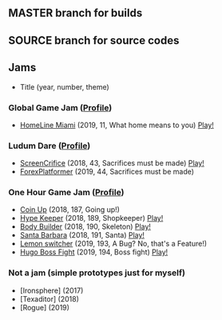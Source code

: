 ## MASTER branch for builds
## SOURCE branch for source codes

## Jams
- Title (year, number, theme)

### Global Game Jam ([Profile](https://onehourgamejam.com/?page=author&author=cax))
- [HomeLine Miami](https://globalgamejam.org/2019/games/homeline-miami) (2019, 11, What home means to you) [Play!](https://caxap.itch.io/homeline)

### Ludum Dare ([Profile](https://onehourgamejam.com/?page=author&author=cax))
- [ScreenCrifice](https://ldjam.com/events/ludum-dare/43/screencrifice) (2018, 43, Sacrifices must be made) [Play!](https://caxap.itch.io/screencrifice)
- [ForexPlatformer](https://ldjam.com/events/ludum-dare/44/forex-platformer) (2019, 44, Sacrifices must be made)

### One Hour Game Jam ([Profile](https://onehourgamejam.com/?page=author&author=cax))
- [Coin Up](https://onehourgamejam.com/?page=jam&jam=187) (2018, 187, Going up!)
- [Hype Keeper](https://onehourgamejam.com/?page=jam&jam=189) (2018, 189, Shopkeeper) [Play!](https://caxap.itch.io/hypekeeper)
- [Body Builder](https://onehourgamejam.com/?page=jam&jam=190) (2018, 190, Skeleton) [Play!](https://caxap.itch.io/bodybuilder)
- [Santa Barbara](https://onehourgamejam.com/?page=jam&jam=191) (2018, 191, Santa) [Play!](https://caxap.itch.io/santabarbara)
- [Lemon switcher](https://onehourgamejam.com/?page=jam&jam=193) (2019, 193, A Bug? No, that's a Feature!)
- [Hugo Boss Fight](https://onehourgamejam.com/?page=jam&jam=194) (2019, 194, Boss fight) [Play!](https://caxap.itch.io/hugo-boss-fight)

### Not a jam (simple prototypes just for myself)
- [Ironsphere] (2017)
- [Texaditor] (2018)
- [Rogue] (2019)
